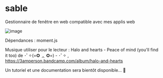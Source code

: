 # sable
Gestionnaire de fenêtre en web compatible avec mes applis web

![image](https://github.com/benstitousofiane/kamille/assets/129552238/03b04edf-2634-475b-9f11-1e4de5c649d9)


Dépendances : moment.js

Musique utiliser pour le lecteur : Halo and hearts - Peace of mind (you'll find it too) de ･ﾟ✧(=✪ ᆺ ✪=) - ･ﾟ✧ , https://3amperson.bandcamp.com/album/halo-and-hearts

Un tutoriel et une documentation sera bientôt disponible... 🫡
